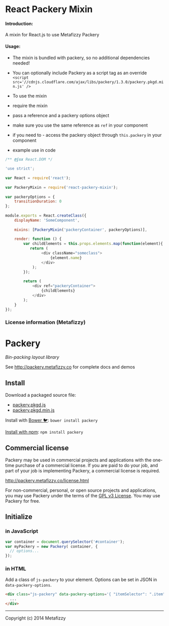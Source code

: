 React Packery Mixin
===================

#### Introduction:
A mixin for React.js to use Metafizzy Packery

#### Usage:

* The mixin is bundled with packery, so no additional dependencies needed!
* You can optionally include Packery as a script tag as an override
`<script src='//cdnjs.cloudflare.com/ajax/libs/packery/1.3.0/packery.pkgd.min.js' />`

* To use the mixin
 * require the mixin
 * pass a reference and a packery options object
 * make sure you use the same reference as `ref` in your component
 * if you need to - access the packery object through `this.packery` in your component

* example use in code

```js
/** @jsx React.DOM */
 
'use strict';
 
var React = require('react');
 
var PackeryMixin = require('react-packery-mixin');
 
var packeryOptions = {
    transitionDuration: 0
};
 
module.exports = React.createClass({
    displayName: 'SomeComponent',
 
    mixins: [PackeryMixin('packeryContainer', packeryOptions)],
 
    render: function () {
        var childElements = this.props.elements.map(function(element){
           return (
                <div className="someclass">
                    {element.name}
                </div>
            );
        });
        
        return (
            <div ref="packeryContainer">
                {childElements}
            </div>
        );
    }
});
```

### License information (Metafizzy)

# Packery

_Bin-packing layout library_

See http://packery.metafizzy.co for complete docs and demos

## Install

Download a packaged source file:

+ [packery.pkgd.js](http://packeryjs.com/packery.pkgd.js)
+ [packery.pkgd.min.js](http://packeryjs.com/packery.pkgd.min.js)

Install with [Bower :bird:](http://bower.io): `bower install packery`

[Install with npm](https://www.npmjs.org/package/packery): `npm install packery`

## Commercial license

Packery may be used in commercial projects and applications with the one-time purchase of a commercial license. If you are paid to do your job, and part of your job is implementing Packery, a commercial license is required.

http://packery.metafizzy.co/license.html

For non-commercial, personal, or open source projects and applications, you may use Packery under the terms of the [GPL v3 License](http://choosealicense.com/licenses/gpl-v3/). You may use Packery for free.

## Initialize

### in JavaScript

``` js
var container = document.querySelector('#container');
var myPackery = new Packery( container, {
  // options...
});
```

### in HTML

Add a class of `js-packery` to your element. Options can be set in JSON in `data-packery-options`.

``` html
<div class="js-packery" data-packery-options='{ "itemSelector": ".item" }'>
  ...
</div>
```

---

Copyright (c) 2014 Metafizzy
